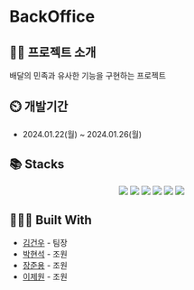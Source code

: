 # BackOffice

## 👨‍🏫 프로젝트 소개
배달의 민족과 유사한 기능을 구현하는 프로젝트

## ⏲️ 개발기간
- 2024.01.22(월) ~ 2024.01.26(월)

## 📚️ Stacks
<div align=center>
  <img src="https://img.shields.io/badge/kotlin-7F52FF?style=for-the-badge&logo=kotlin&logoColor=white">
  <img src="https://img.shields.io/badge/git-F05032?style=for-the-badge&logo=git&logoColor=white">
  <img src="https://img.shields.io/badge/github-181717?style=for-the-badge&logo=github&logoColor=white">
  <img src="https://img.shields.io/badge/supabase-3FCF8E?style=for-the-badge&logo=supabase&logoColor=white">
  <img src="https://img.shields.io/badge/spring-6DB33F?style=for-the-badge&logo=spring&logoColor=white">
  <img src="https://img.shields.io/badge/springboot-6DB33F?style=for-the-badge&logo=springboot&logoColor=white">
</div>

## 👨🏻‍💻 Built With

* [김건우](https://github.com/hongdul) - 팀장
* [박현석](https://github.com/justhyeonseok) - 조원 
* [장준용](https://github.com/tsdnhts) - 조원
* [이제원](https://github.com/jeawonlee0327) - 조원

